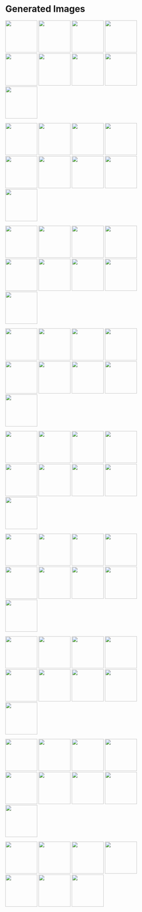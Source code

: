 # Generated Images



<img src="2025_09_13_01.webp" width="100"/> <img src="2025_09_13_02.webp" width="100"/> <img src="2025_09_13_03.webp" width="100"/> <img src="2025_09_13_04.webp" width="100"/> <img src="2025_09_13_05.webp" width="100"/> <img src="2025_09_13_06.webp" width="100"/> <img src="2025_09_13_07.webp" width="100"/> <img src="2025_09_13_08.webp" width="100"/> <img src="2025_09_13_09.webp" width="100"/>

<img src="2025_09_13_10.webp" width="100"/> <img src="2025_09_13_11.webp" width="100"/> <img src="2025_09_13_12.webp" width="100"/> <img src="2025_09_13_13.webp" width="100"/> <img src="2025_09_13_14.webp" width="100"/> <img src="2025_09_13_15.webp" width="100"/> <img src="2025_09_13_16.webp" width="100"/> <img src="2025_09_13_17.webp" width="100"/> <img src="2025_09_13_18.webp" width="100"/>

<img src="2025_09_13_19.webp" width="100"/> <img src="2025_09_13_20.webp" width="100"/> <img src="2025_09_13_21.webp" width="100"/> <img src="2025_09_13_22.webp" width="100"/> <img src="2025_09_13_23.webp" width="100"/> <img src="2025_09_13_24.webp" width="100"/> <img src="2025_09_13_25.webp" width="100"/> <img src="2025_09_13_26.webp" width="100"/> <img src="2025_09_13_27.webp" width="100"/>

<img src="2025_09_13_28.webp" width="100"/> <img src="2025_09_13_29.webp" width="100"/> <img src="2025_09_13_30.webp" width="100"/> <img src="2025_09_13_31.webp" width="100"/> <img src="2025_09_13_32.webp" width="100"/> <img src="2025_09_13_33.webp" width="100"/> <img src="2025_09_13_34.webp" width="100"/> <img src="2025_09_13_35.webp" width="100"/> <img src="2025_09_13_36.webp" width="100"/>

<img src="2025_09_13_37.webp" width="100"/> <img src="2025_09_13_38.webp" width="100"/> <img src="2025_09_13_39.webp" width="100"/> <img src="2025_09_13_40.webp" width="100"/> <img src="2025_09_13_41.webp" width="100"/> <img src="2025_09_13_42.webp" width="100"/> <img src="2025_09_13_43.webp" width="100"/> <img src="2025_09_13_44.webp" width="100"/> <img src="2025_09_13_45.webp" width="100"/>

<img src="2025_09_13_46.webp" width="100"/> <img src="2025_09_13_47.webp" width="100"/> <img src="2025_09_13_48.webp" width="100"/> <img src="2025_09_13_49.webp" width="100"/> <img src="2025_09_13_50.webp" width="100"/> <img src="2025_09_13_51.webp" width="100"/> <img src="2025_09_13_52.webp" width="100"/> <img src="2025_09_13_53.webp" width="100"/> <img src="2025_09_13_54.webp" width="100"/>

<img src="2025_09_13_55.webp" width="100"/> <img src="2025_09_13_56.webp" width="100"/> <img src="2025_09_13_57.webp" width="100"/> <img src="2025_09_13_58.webp" width="100"/> <img src="2025_09_13_59.webp" width="100"/> <img src="2025_09_13_60.webp" width="100"/> <img src="2025_09_13_61.webp" width="100"/> <img src="2025_09_13_62.webp" width="100"/> <img src="2025_09_13_63.webp" width="100"/>

<img src="2025_09_13_64.webp" width="100"/> <img src="2025_09_13_65.webp" width="100"/> <img src="2025_09_13_66.webp" width="100"/> <img src="2025_09_13_67.webp" width="100"/> <img src="2025_09_13_68.webp" width="100"/> <img src="2025_09_13_69.webp" width="100"/> <img src="2025_09_13_70.webp" width="100"/> <img src="2025_09_13_71.webp" width="100"/> <img src="2025_09_13_72.webp" width="100"/>

<img src="2025_09_13_73.webp" width="100"/> <img src="2025_09_13_74.webp" width="100"/> <img src="2025_09_13_75.webp" width="100"/> <img src="2025_09_13_76.webp" width="100"/> <img src="2025_09_13_77.webp" width="100"/> <img src="2025_09_13_78.webp" width="100"/> <img src="2025_09_13_79.webp" width="100"/>
